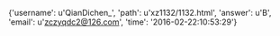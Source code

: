{'username': u'QianDichen_', 'path': u'xz1132/1132.html', 'answer': u'B', 'email': u'zczyqdc2@126.com', 'time': '2016-02-22:10:53:29'}